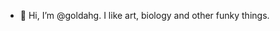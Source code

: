 - 👋 Hi, I’m @goldahg. I like art, biology and other funky things.
<!---
goldahg/goldahg is a ✨ special ✨ repository because its `README.md` (this file) appears on your GitHub profile.
You can click the Preview link to take a look at your changes.
--->
